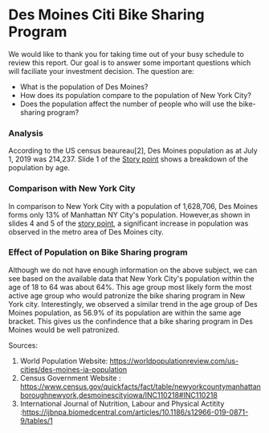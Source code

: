 # Des Moines Citi Bike Sharing Program 

We would like to thank you for taking time out of your busy schedule to review this report. Our goal is to answer some important questions which will faciliate your investment decision. The question are:
* What is the population of Des Moines? 
* How does its population compare to the population of New York City? 
* Does the population affect the number of people who will use the bike-sharing program? 
### Analysis 
According to the US census beaureau[2], Des Moines population as at July 1, 2019 was  214,237. Slide 1 of the [Story point](https://public.tableau.com/profile/femi.adeleke#!/vizhome/Book1_15955256267580/StoryPoints?publish=yes) shows a breakdown of the population by age.

### Comparison with New York City
In comparison to New York City with a population of 1,628,706, Des Moines forms only 13% of Manhattan NY City's population. However,as shown in slides 4 and 5 of the [story point](https://public.tableau.com/profile/femi.adeleke#!/vizhome/Book1_15955256267580/StoryPoints?publish=yes), a significant increase in population was observed in the metro area of Des Moines city. 

### Effect of Population on Bike Sharing program
Although we do not have enough information on the above subject, we can see based on the available data that  New York City's population within the age of 18 to 64 was about 64%. This age group most likely form the most active age group who would patronize the bike sharing program in New York city. Interestingly, we observed a similar trend in the age group of Des Moines population, as 56.9% of its population are within the same age bracket. This gives us the confindence that a bike sharing program in Des Moines would be well patronized. 






Sources:
1. World Population Website: https://worldpopulationreview.com/us-cities/des-moines-ia-population
2. Census Government Website : https://www.census.gov/quickfacts/fact/table/newyorkcountymanhattanboroughnewyork,desmoinescityiowa/INC110218#INC110218
3. International Journal of Nutrition, Labour and Physical Actitity :https://ijbnpa.biomedcentral.com/articles/10.1186/s12966-019-0871-9/tables/1

